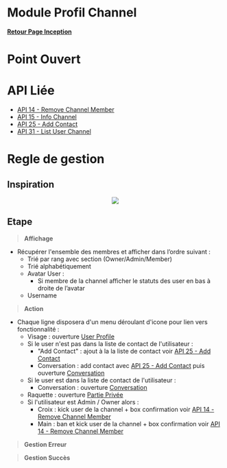 # Module Profil Channel

**[Retour Page Inception](./00_Page_Transcendence.md)**

# Point Ouvert

# API Liée
- [API 14 - Remove Channel Member](../API/14_Remove_Channel_Member.md)
- [API 15 - Info Channel](../API/15_Info_Channel.md)
- [API 25 - Add Contact](../API/25_Add_Contact.md)
- [API 31 - List User Channel](../API/31_List_User_Channel.md)

# Regle de gestion

## Inspiration
<p align="center">
	<img src="./Inspiration/" />
</p>

## Etape

> **Affichage**

- Récupérer l'ensemble des membres et afficher dans l’ordre suivant  :
	- Trié par rang avec section (Owner/Admin/Member)
	- Trié alphabétiquement
	- Avatar User :
		- Si membre de la channel afficher le statuts des user en bas à droite de l’avatar
	- Username

> **Action**

- Chaque ligne disposera d'un menu déroulant d'icone pour lien vers fonctionnalité : 
	- Visage : ouverture [User Profile](./13_Profil_User.md)
	- Si le user n'est pas dans la liste de contact de l'utilisateur : 
		- "Add Contact" : ajout à la la liste de contact voir [API 25 - Add Contact](../API/25_Add_Contact.md)
		- Conversation : add contact avec [API 25 - Add Contact](../API/25_Add_Contact.md) puis ouverture [Conversation](./11C_Conversation.md)
	- Si le user est dans la liste de contact de l'utilisateur :
		- Conversation : ouverture [Conversation](./11C_Conversation.md)
	- Raquette : ouverture [Partie Privée](./24_Partie_Privee.md)
	- Si l'utilisateur est Admin / Owner alors : 
		- Croix : kick user de la channel + box confirmation voir [API 14 - Remove Channel Member](../API/14_Remove_Channel_Member.md)
		- Main : ban et kick user de la channel + box confirmation voir [API 14 - Remove Channel Member](../API/14_Remove_Channel_Member.md)

> **Gestion Erreur**

> **Gestion Succès**
